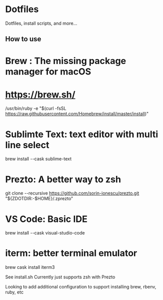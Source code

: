 # Dotfiles

Dotfiles, install scripts, and more...

## How to use

# Brew : The missing package manager for macOS
# https://brew.sh/
/usr/bin/ruby -e "$(curl -fsSL https://raw.githubusercontent.com/Homebrew/install/master/install)"

# Sublimte Text: text editor with multi line select
brew install --cask sublime-text

# Prezto: A better way to zsh
git clone --recursive https://github.com/sorin-ionescu/prezto.git "${ZDOTDIR:-$HOME}/.zprezto"

# VS Code: Basic IDE
brew install --cask visual-studio-code


# iterm: better terminal emulator
brew cask install iterm3


See install.sh
Currently just supports zsh with Prezto

Looking to add additional configuration to support installing
brew, rbenv, ruby, etc
